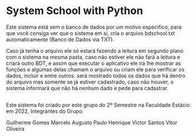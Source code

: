 # System School with Python

Este sistema está sem o banco de dados por um motivo especifico,
para que você consiga ver que o sistema em si, cria o arquivo bdschool.txt automaticamente (Banco de Dados via TXT).

Caso já tenha o arquivo ele só estará fazendo a leitura em segundo plano com o sistema na mesma pasta, 
caso não estiver ele não fará a leitura e criará outro BDT,
e assim que executar o aplicativo ele irá lhe mostrar as funções e algumas delas chamam o arquivo ou criam ele para verificar os dados, incluir e entre outros. 
será mostrado todos os dados que há dentro do arquivo mas somente se já estiver cadastrado,
caso não houver, o sistema informará que não há nenhum dado e pede para cadastrar.

##

Este sistema foi criado por este grupo do 2º Semestre na Faculdade Estácio em 2022,
Integrantes do Grupo:

Guilherme Gomes
Marcelo Augusto
Paulo Henrique
Victor Santos
Vitor Oliveira

